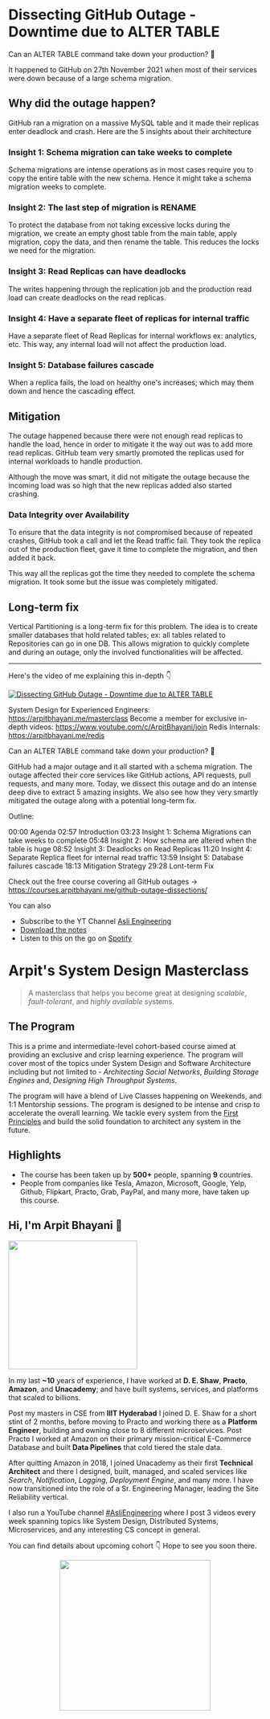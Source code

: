 Dissecting GitHub Outage - Downtime due to ALTER TABLE
===


Can an ALTER TABLE command take down your production? 🤯

It happened to GitHub on 27th November 2021 when most of their services were down because of a large schema migration.

## Why did the outage happen?

GitHub ran a migration on a massive MySQL table and it made their replicas enter deadlock and crash. Here are the 5 insights about their architecture

### Insight 1: Schema migration can take weeks to complete

Schema migrations are intense operations as in most cases require you to copy the entire table with the new schema. Hence it might take a schema migration weeks to complete.

### Insight 2: The last step of migration is RENAME

To protect the database from not taking excessive locks during the migration, we create an empty ghost table from the main table, apply migration, copy the data, and then rename the table. This reduces the locks we need for the migration.

### Insight 3: Read Replicas can have deadlocks

The writes happening through the replication job and the production read load can create deadlocks on the read replicas.

### Insight 4: Have a separate fleet of replicas for internal traffic

Have a separate fleet of Read Replicas for internal workflows ex: analytics, etc. This way, any internal load will not affect the production load.

### Insight 5: Database failures cascade

When a replica fails, the load on healthy one's increases; which may them down and hence the cascading effect.

## Mitigation

The outage happened because there were not enough read replicas to handle the load, hence in order to mitigate it the way out was to add more read replicas. GitHub team very smartly promoted the replicas used for internal workloads to handle production.

Although the move was smart, it did not mitigate the outage because the incoming load was so high that the new replicas added also started crashing.

### Data Integrity over Availability

To ensure that the data integrity is not compromised because of repeated crashes, GitHub took a call and let the Read traffic fail. They took the replica out of the production fleet, gave it time to complete the migration, and then added it back.

This way all the replicas got the time they needed to complete the schema migration. It took some but the issue was completely mitigated.

## Long-term fix

Vertical Partitioning is a long-term fix for this problem. The idea is to create smaller databases that hold related tables; ex: all tables related to Repositories can go in one DB. This allows migration to quickly complete and during an outage, only the involved functionalities will be affected.
<hr />


<p>Here's the video of me explaining this in-depth 👇‍</p>

[![Dissecting GitHub Outage - Downtime due to ALTER TABLE](https://i.ytimg.com/vi/82Xywy74kfE/mqdefault.jpg)](https://www.youtube.com/watch?v=82Xywy74kfE)

System Design for Experienced Engineers: https://arpitbhayani.me/masterclass
Become a member for exclusive in-depth videos: https://www.youtube.com/c/ArpitBhayani/join
Redis Internals: https://arpitbhayani.me/redis

Can an ALTER TABLE command take down your production? 🤯

GitHub had a major outage and it all started with a schema migration. The outage affected their core services like GitHub actions, API requests, pull requests, and many more. Today, we dissect this outage and do an intense deep dive to extract 5 amazing insights. We also see how they very smartly mitigated the outage along with a potential long-term fix. 

Outline:

00:00 Agenda
02:57 Introduction
03:23 Insight 1: Schema Migrations can take weeks to complete
05:48 Insight 2: How schema are altered when the table is huge
08:52 Insight 3: Deadlocks on Read Replicas
11:20 Insight 4: Separate Replica fleet for internal read traffic
13:59 Insight 5: Database failures cascade
18:13 Mitigation Strategy
29:28 Lont-term Fix

Check out the free course covering all GitHub outages →  https://courses.arpitbhayani.me/github-outage-dissections/

You can also
 - Subscribe to the YT Channel [Asli Engineering](https://youtube.com/c/ArpitBhayani)
 - [Download the notes](https://drive.google.com/file/d/14jdP8o2wFZYL0iFtsCbqKr3jEX0QstaY/view?usp=sharing)
 - Listen to this on the go on [Spotify](https://open.spotify.com/show/7qMoamm2iZQrsPVm6IQLoD)

# Arpit's System Design Masterclass

> A masterclass that helps you become great at designing _scalable_, _fault-tolerant_, and _highly available_ systems.

## The Program

This is a prime and intermediate-level cohort-based course aimed at providing an exclusive and crisp learning experience. The program will cover most of the topics under System Design and Software Architecture including but not limited to - _Architecting Social Networks_, _Building Storage Engines_ and, _Designing High Throughput Systems_.

The program will have a blend of Live Classes happening on Weekends, and 1:1 Mentorship sessions. The program is designed to be intense and crisp to accelerate the overall learning. We tackle every system from the [First Principles](https://en.wikipedia.org/wiki/First_principle) and build the solid foundation to architect any system in the future.


## Highlights

 - The course has been taken up by __500+__ people, spanning __9__ countries.
 - People from companies like Tesla, Amazon, Microsoft, Google, Yelp, Github, Flipkart, Practo, Grab, PayPal, and many more, have taken up this course.


## Hi, I'm Arpit Bhayani 👋

<img width="256px" src="https://edge.arpitbhayani.me/img/arpit.jpg" />

In my last **~10** years of experience, I have worked at **D. E. Shaw**, **Practo**, **Amazon**, and **Unacademy**; and have built systems, services, and platforms that scaled to billions.

Post my masters in CSE from **IIIT Hyderabad** I joined D. E. Shaw for a short stint of 2 months, before moving to Practo and working there as a **Platform Engineer**, building and owning close to 8 different microservices. Post Practo I worked at Amazon on their primary mission-critical E-Commerce Database and built **Data Pipelines** that cold tiered the stale data.

After quitting Amazon in 2018, I joined Unacademy as their first **Technical Architect** and there I designed, built, managed, and scaled services like _Search_, _Notification_, _Logging_, _Deployment Engine_, and many more. I have now transitioned into the role of a Sr. Engineering Manager, leading the Site Reliability vertical.

I also run a YouTube channel [#AsliEngineering](https://www.youtube.com/c/ArpitBhayani) where I post 3 videos every week spanning topics like System Design, Distributed Systems, Microservices, and any interesting CS concept in general.

You can find details about upcoming cohort 👇‍ Hope to see you soon there.

<center>
<a target="_blank" href="https://arpitbhayani.me/masterclass">
<img src="https://user-images.githubusercontent.com/4745789/137859181-d4499cf4-ce65-4466-8b88-a078ece0f081.PNG" width="300px" />
</a>
</center>